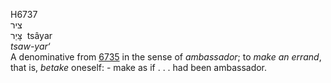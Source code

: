 <body>
  <p>H6737<br>  ציר  <br> צָּיַר  ‎  tsâyar  <br><i>tsaw-yar‘ </i><br>A denominative from <a href="h6735.htm">6735</a> in the sense of <i>ambassador</i>; to <i>make</i> <i>an</i> <i>errand</i>, that is, <i>betake</i> oneself: - make as if . . . had been ambassador.<br></p>
 </body>